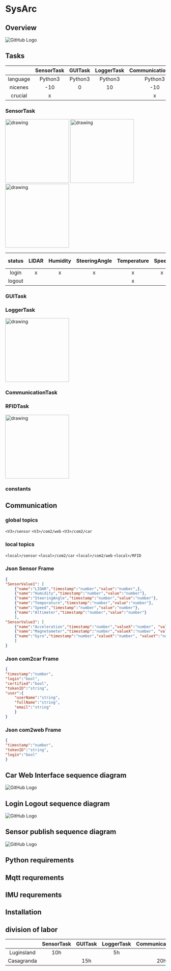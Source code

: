 # SysArc

## Overview
![GitHub Logo](/images/UML.PNG)

## Tasks
|          |SensorTask|GUITask|LoggerTask|CommunicationTask|RFIDTask|
|:--------:|:--------:|:-----:|:--------:|:---------------:|:------:|
|language  |Python3   |Python3|Python3   |Python3          |Python2 |
|nicenes   |-10       |0      |10        |-10              |0       |
|crucial   |x         |       |          |x                |        |

### SensorTask
<img src="/images/SensorTask_1.png" alt="drawing" width="200"/>
<img src="/images/SensorTask_2.png" alt="drawing" width="200"/>
<img src="/images/SensorTask_3.png" alt="drawing" width="200"/>

status|LIDAR|Humidity|SteeringAngle|Temperature|Speed|Altimeter|Acceleration|Magnetometer|Gyro|Measurement Period|
|:----:|:----:|:----:|:----:|:----:|:----:|:----:|:----:|:----:|:----:|----:|
|login|x|x|x|x|x|x|x|x|x|0.1s|
|logout||||x|||x||x|1s|

### GUITask

### LoggerTask
<img src="/images/LoggerTask.png" alt="drawing" width="200"/>

### CommunicationTask

### RFIDTask
<img src="/images/RFIDTask.png" alt="drawing" width="200"/>

### constants 

## Communication
### global topics
``<V3>/sensor``
``<V3>/com2/web``
``<V3>/com2/car``
### local topics
``<local>/sensor``
``<local>/com2/car``
``<local>/com2/web``
``<local>/RFID``

### Json Sensor Frame
```json
{
"SensorValue1": [
	{"name":"LIDAR","timestamp":"number","value":"number",},
	{"name":"Humidity","timestamp":"number","value":"number"},
	{"name":"SteeringAngle","timestamp":"number","value":"number"},
	{"name":"Temperature","timestamp":"number","value":"number"},
	{"name":"Speed","timestamp":"number","value":"number"},
	{"name":"Altimeter","timestamp":"number","value":"number"}
	],
"SensorValue3": [
	{"name":"Acceleration","timestamp":"number","valueX":"number", "valueY":"number", "valueZ":"number"},
	{"name":"Magnetometer","timestamp":"number","valueX":"number", "valueY":"number", "valueZ":"number"},
	{"name":"Gyro","timestamp":"number","valueX":"number", "valueY":"number", "valueZ":"number"}
	]
}
```

### Json com2car Frame
```json
{
"timestamp":"number",
"login":"bool",
"certified":"bool",
"tokenID":"string",
"user":{	
	"userName":"string",
	"fullName":"string",
	"email":"string"
	}
}
```
### Json com2web Frame
```json
{
"timestamp":"number",
"tokenID":"string",
"login":"bool"
}
```

## Car Web Interface sequence diagram
![GitHub Logo](/images/WebCarInterface.png)
## Login Logout sequence diagram
![GitHub Logo](/images/loginlogout.png)
## Sensor publish sequence diagram
![GitHub Logo](/images/SensorLoop.png)



## Python requirements
## Mqtt requrements
## IMU requrements

## Installation

## division of labor
||SensorTask|GUITask|LoggerTask|CommunicationTask|RFIDTask|TestTask|RFIDTest|start.bat|sum
|:---------:|:-----:|:--------:|:---------------:|:------:|:------:|:------:|:-------:|:---:|:---:|
|Luginsland|10h||5h||2h||2h|1h|35h
|Casagranda||15h||20h||6h|1h|1h|42h
